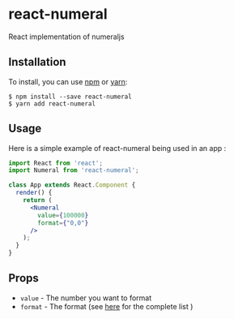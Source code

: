 # react-numeral
React implementation of numeraljs

## Installation

To install, you can use [npm](https://npmjs.org/) or [yarn](https://yarnpkg.com):

    $ npm install --save react-numeral
    $ yarn add react-numeral

## Usage
Here is a simple example of react-numeral being used in an app :

```jsx
import React from 'react';
import Numeral from 'react-numeral';

class App extends React.Component {
  render() {
    return (
      <Numeral
        value={100000}
        format={"0,0"}
      />
    );
  }
}
```

## Props
- `value` - The number you want to format
- `format` - The format (see [here](http://numeraljs.com/) for the complete list )